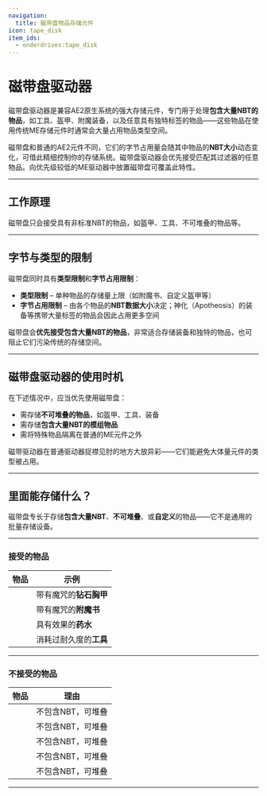 ```yaml
---
navigation:
  title: 磁带盘物品存储元件
icon: tape_disk
item_ids:
  - enderdrives:tape_disk
---
```


# 磁带盘驱动器

磁带盘驱动器是兼容AE2原生系统的强大存储元件，专门用于处理**包含大量NBT的物品**，如工具、盔甲、附魔装备，以及任意具有独特标签的物品——这些物品在使用传统ME存储元件时通常会大量占用物品类型空间。

磁带盘和普通的AE2元件不同，它们的字节占用量会随其中物品的**NBT大小**动态变化，可借此精细控制你的存储系统。磁带盘驱动器会优先接受匹配其过滤器的任意物品。向优先级较低的ME驱动器中放置磁带盘可覆盖此特性。

<Row gap="10">
  <Column>
    <ItemImage id="enderdrives:tape_disk" />
  </Column>
  <Column>
    <ItemLink id="enderdrives:tape_disk" />
  </Column>
</Row>

---

## 工作原理

磁带盘只会接受具有非标准NBT的物品，如盔甲、工具、不可堆叠的物品等。

---

## 字节与类型的限制

磁带盘同时具有**类型限制**和**字节占用限制**：

- **类型限制** – 单种物品的存储量上限（如附魔书、自定义盔甲等）
- **字节占用限制** – 由各个物品的**NBT数据大小**决定；神化（Apotheosis）的装备等携带大量标签的物品会因此占用更多空间

磁带盘会**优先接受包含大量NBT的物品**，非常适合存储装备和独特的物品，也可阻止它们污染传统的存储空间。

---


## 磁带盘驱动器的使用时机

在下述情况中，应当优先使用磁带盘：

- 需存储**不可堆叠的物品**，如盔甲、工具、装备
- 需存储**包含大量NBT的模组物品**
- 需将特殊物品隔离在普通的ME元件之外

磁带驱动器在普通驱动器捉襟见肘的地方大放异彩——它们能避免大体量元件的类型被占用。

---

## 里面能存储什么？

磁带盘专长于存储**包含大量NBT**、**不可堆叠**、或**自定义**的物品——它不是通用的批量存储设备。

---

### 接受的物品

| 物品                                            | 示例                   |
| ----------------------------------------------- | ---------------------- |
| <ItemImage id="minecraft:diamond_chestplate" /> | 带有魔咒的**钻石胸甲** |
| <ItemImage id="minecraft:enchanted_book" />     | 带有魔咒的**附魔书**   |
| <ItemImage id="minecraft:splash_potion" />      | 具有效果的**药水**     |
| <ItemImage id="minecraft:netherite_pickaxe" />  | 消耗过耐久度的**工具** |

---

### 不接受的物品

| 物品                                     | 理由              |
| ---------------------------------------- | ----------------- |
| <ItemImage id="minecraft:cobblestone" /> | 不包含NBT，可堆叠 |
| <ItemImage id="minecraft:wheat" />       | 不包含NBT，可堆叠 |
| <ItemImage id="minecraft:oak_log" />     | 不包含NBT，可堆叠 |
| <ItemImage id="minecraft:apple" />       | 不包含NBT，可堆叠 |
| <ItemImage id="minecraft:iron_ingot" />  | 不包含NBT，可堆叠 |

---

